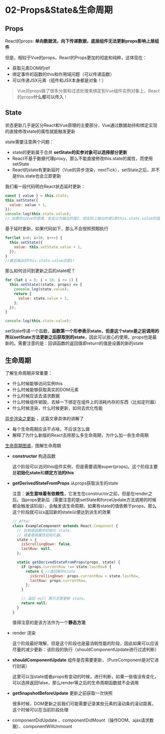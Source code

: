# 02-Props&State&生命周期

## Props
React的props: **单向数据流，向下传递数据，底层组件无法更新props影响上层组件**

但是，相较于Vue的props，React的Props更加的彻底和纯粹，这体现在：
- 获取元素DOM的ref
- 绑定事件的函数的this和作用域问题（可以传递函数）
- 可以传递JSX元素（组件和JSX本身都是对象！）

> Vue对props做了很多分类和过滤处理来绑定到Vue组件实例对象上，React的props**什么都可以传入**！


## State
状态更新几乎是区分React和Vue原理的主要部分，Vue通过数据劫持和绑定实现的直接修改state的属性就能触发更新

state需要注意两个问题：
- state的更新属于合并 **setState的实参对象可以选择部分更新**
- React不基于数据代理proxy，那么不能直接修改this.state的属性，而使用setState
- React的state有更新延时（Vue的异步渲染，nextTick），setState之后，并不是this.state也会立即更新

我们看一段代码明白React状态延时更新：
```javascript
const { value } = this.state;
this.setState({
  value: value + 1,
});
console.log(this.state.value); 
// 如果你以Vue的思维，肯定以为输出的是2，但实际上输出的是1即this.state.value的值在调用setState之后没有理解更新，而是延时到该”论“所以的数据更新收集完成，进行一次性更新
```

基于延时更新，如果代码如下，那么不会按照预期执行

```javascript
for(let i=0; i<10; i++>) {
  this.setState({
    value: this.setState.value + 1,
  });
}
//最后输出的this.state.value还是1!
```

那么如何访问到更新之后的state呢？

```javascript
for (let i = 0; i < 10; i += 1) {
  this.setState((state, props) => {
    console.log(state.value);
    return {
      value: state.value + 1,
    };
  });
}

console.log(this.state.value);
```

setState传递一个函数，**函数第一个形参表示state，但是这个state是之前调用的所以setState方法更新之后获取到的state**，因此可以放心的使用，props也是最新的。需要注意的是：回调函数的返回值即return的值是设置的新的state


## 生命周期
了解生命周期非常重要：
- 什么时候能够访问实例this
- 什么时候能够获取真实的DOM元素
- 什么时候应该去请求数据
- 什么时候组件销毁，去掉一下绑定在组件上的消耗内存的东西（比如定时器）
- 什么时候渲染，什么时候更新，如何去优化性能

[异步渲染之更新](https://zh-hans.reactjs.org/blog/2018/03/27/update-on-async-rendering.html#adding-event-listeners-or-subscriptions) ，这篇文章具体的讲解了
- 每个生命周期应该干点啥，不应该怎么做
- 解释了为什么新版的React去除那么多生命周期，为什么加一些生命周期

[生命周期图谱](https://projects.wojtekmaj.pl/react-lifecycle-methods-diagram/)，图解生命周期

- **constructor** 构造函数
  
  这个阶段可以访问this组件实例，但是需要调用super(props)。这个阶段主要是**初始化state**和**绑定方法的this**

- **getDerivedStateFromProps** 从props获取派生的state

  注意：**派生意味着有依赖性**，它发生在constructor之前，但是在render之后。当props更新后（需要注意的是setState和forceUpdate方法调用的时候都会触发该阶段），会触发该生命周期，如果有state的值依赖于props，那么这个阶段就可以s返回新的state以便达到派生的效果

    ```javascript
    // After
    class ExampleComponent extends React.Component {
      // 在构造函数中初始化 state，
      // 或者使用属性初始化器。
      state = {
        isScrollingDown: false,
        lastRow: null,
      };

      static getDerivedStateFromProps(props, state) {
        if (props.currentRow !== state.lastRow) {
          return { //返回新的state
            isScrollingDown: props.currentRow > state.lastRow,
            lastRow: props.currentRow,
          };
        }

        // 返回 null 表示无需更新 state。
        return null;
      }
    }    
    ```
    值得注意的是该方法作为一个**静态方法**
- render 渲染

  这个阶段最好理解，但是这个阶段也是最消耗性能的阶段，因此如果可以应该尽量的减少更新：该阶段的执行（shouldComponentUpdate进行过滤判断）

- **shouldComponentUpdate** 组件是否需要更新，（PureComponent是对它进行封装）

  这里可以当state或者props有变动的时候，进行判断，如果一些值没有变化，可以选择返回false，那么render等之后的生命周期函数就不会调用

- **getSnapshotBeforeUpdate**  更新之前获取一次快照
  
  很多时候，DOM更新之前我们可能需要记录某些元素的滚动条的滚动距离，这个时候可以在当前阶段处理

- componentDidUpdate 、componentDidMount（操作DOM、ajax请求数据）、componentWillUnmount